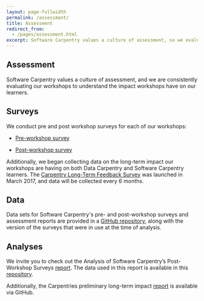 ```yaml
---
layout: page-fullwidth
permalink: /assessment/
title: Assessment
redirect_from:
  - /pages/assessment.html
excerpt: Software Carpentry values a culture of assessment, so we evaluate our workshops for impact
---
```


## Assessment  

Software Carpentry values a culture of assessment, and we are consistently evaluating our workshops to understand the impact workshops have on our learners.

## Surveys  
We conduct pre and post workshop surveys for each of our workshops:

- [Pre-workshop survey](https://www.surveymonkey.com/r/Preview/?sm=V6gQbbOKn3NoPKfYKHjAKu_2BBCdtXXsTS2pf1BIdARccEtJQqlu1KFB2j2TcF0MCn)

- [Post-workshop survey](https://www.surveymonkey.com/r/Preview/?sm=uN5QPa4MbF1_2BB1plbLWnL1ZUc7Nttqici0Nc0e3G4RahMwwGW5NUp4U5PKQDYmky)

Additionally, we began collecting data on the long-term impact our workshops are having on both Data Carpentry and Software Carpentry learners. The [Carpentry Long-Term Feedback Survey](https://www.surveymonkey.com/r/Preview/?sm=LksuekfCD3hzLW6lPkx9qhkRF5nDt8uGWpN7lq2Mx0Dqw1Zriv3qYFpu3XtR46ei) was launched in March 2017, and data will be collected every 6 months.

## Data  
Data sets for Software Carpentry's pre- and post-workshop surveys and assessment reports are provided in a [GitHub repository](https://github.com/carpentries/assessment-projects/software-carpentry-projects), along with the version of the surveys that were in use at the time of analysis.

## Analyses
We invite you to check out the Analysis of Software Carpentry’s Post-Workshop Surveys [report](https://carpentries.github.io/assessment-projects/software-carpentry-projects/analysis-postworkshop.html). The data used in this report is available in this [repository](https://github.com/carpentries/assessment-projects/tree/master/software-carpentry-projects).

Additionally, the Carpentries preliminary long-term impact [report](https://carpentries.github.io/assessment-projects/joint-carpentry-projects/report.html) is available via GitHub.
